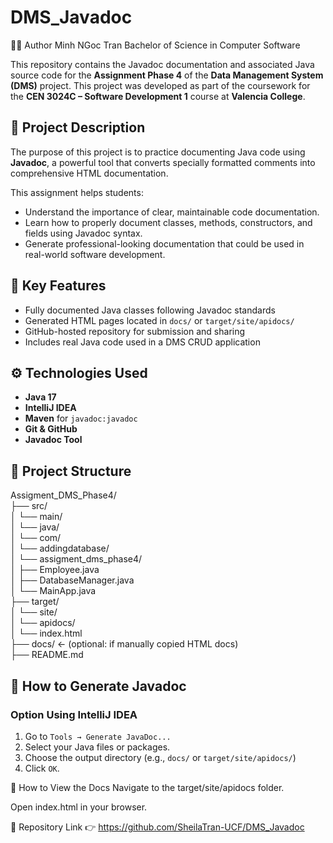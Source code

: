 # DMS_Javadoc
👩‍💻 Author
Minh NGoc Tran 
Bachelor of Science in Computer Software


This repository contains the Javadoc documentation and associated Java source code for the **Assignment Phase 4** of the **Data Management System (DMS)** project. This project was developed as part of the coursework for the **CEN 3024C – Software Development 1** course at **Valencia College**.

## 📝 Project Description

The purpose of this project is to practice documenting Java code using **Javadoc**, a powerful tool that converts specially formatted comments into comprehensive HTML documentation.

This assignment helps students:
- Understand the importance of clear, maintainable code documentation.
- Learn how to properly document classes, methods, constructors, and fields using Javadoc syntax.
- Generate professional-looking documentation that could be used in real-world software development.

## 📌 Key Features

- Fully documented Java classes following Javadoc standards
- Generated HTML pages located in `docs/` or `target/site/apidocs/`
- GitHub-hosted repository for submission and sharing
- Includes real Java code used in a DMS CRUD application

## ⚙️ Technologies Used

- **Java 17**  
- **IntelliJ IDEA**  
- **Maven** for `javadoc:javadoc`  
- **Git & GitHub**  
- **Javadoc Tool**

## 📂 Project Structure </br>

Assigment_DMS_Phase4/</br>
├── src/</br>
│ └── main/</br>
│ └── java/</br>
│ └── com/</br>
│ └── addingdatabase/</br>
│ └── assigment_dms_phase4/</br>
│ ├── Employee.java</br>
│ ├── DatabaseManager.java</br>
│ └── MainApp.java</br>
├── target/</br>
│ └── site/</br>
│ └── apidocs/</br>
│ └── index.html</br>
├── docs/ ← (optional: if manually copied HTML docs)</br>
├── README.md</br>


## 🧾 How to Generate Javadoc

### Option Using IntelliJ IDEA

1. Go to `Tools → Generate JavaDoc...`
2. Select your Java files or packages.
3. Choose the output directory (e.g., `docs/` or `target/site/apidocs/`)
4. Click `OK`.


🧪 How to View the Docs
Navigate to the target/site/apidocs folder.

Open index.html in your browser.

🔗 Repository Link
👉 https://github.com/SheilaTran-UCF/DMS_Javadoc








